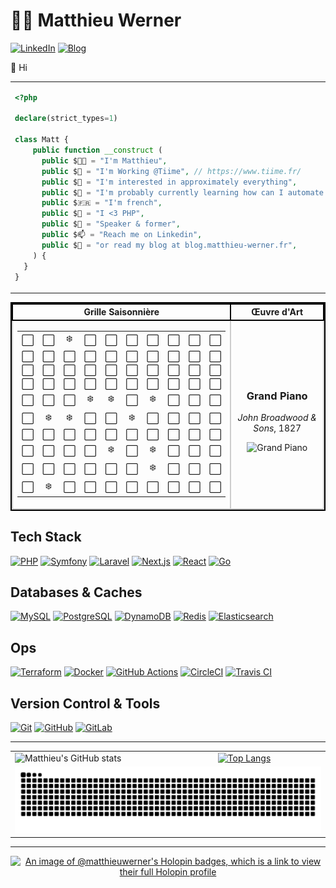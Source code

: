 # 👨‍💻 Matthieu Werner

[![LinkedIn](https://img.shields.io/badge/LinkedIn-Matthieu%20Werner-blue?style=for-the-badge&logo=linkedin)](https://www.linkedin.com/in/matthieu-werner-2427a5281/) [![Blog](https://img.shields.io/badge/Blog-Matthieu's%20Articles-brightgreen?style=for-the-badge&logo=hashnode)](https://blog.matthieu-werner.fr)


👋 Hi


<table style="border: none; border-collapse: collapse;">
  <tr>
    <td style="width: 50%; vertical-align: top;">

```php
<?php

declare(strict_types=1)

class Matt {
    public function __construct (
      public $👨‍💼 = "I'm Matthieu",
      public $🏢 = "I'm Working @Tiime", // https://www.tiime.fr/
      public $👀 = "I'm interested in approximately everything",
      public $🌱 = "I'm probably currently learning how can I automate useless stuff 🙈",
      public $🇫🇷 = "I'm french",
      public $🐘 = "I <3 PHP",
      public $📢 = "Speaker & former",
      public $📫 = "Reach me on Linkedin",
      public $📝 = "or read my blog at blog.matthieu-werner.fr",
    ) {
  }
}
```

</td>
<td style="width: 50%; text-align: right;">
<img width="100%" src="https://cdn.dribbble.com/users/906441/screenshots/4674322/scubacat_dribbbble.png" alt="Scuba Cat">
</td>
</tr>
</table>

<!-- START_TABLE -->

<table style="width: 100%; border-collapse: collapse; border: 2px solid #000;">
  <tr>
    <th style="width: 70%; text-align: center; border: 2px solid #000;">Grille Saisonnière</th>
    <th style="width: 30%; text-align: center; border: 2px solid #000;">Œuvre d'Art</th>
  </tr>
  <tr>
    <td style="width: 70%; border: 2px solid #ccc;"><table style='border-collapse: collapse; width: 100%; border: none;'>
<tr><td style='text-align: center; border: none;'>⬜</td><td style='text-align: center; border: none;'>⬜</td><td style='text-align: center; border: none;'>❄️</td><td style='text-align: center; border: none;'>⬜</td><td style='text-align: center; border: none;'>⬜</td><td style='text-align: center; border: none;'>⬜</td><td style='text-align: center; border: none;'>⬜</td><td style='text-align: center; border: none;'>⬜</td><td style='text-align: center; border: none;'>⬜</td><td style='text-align: center; border: none;'>⬜</td></tr>
<tr><td style='text-align: center; border: none;'>⬜</td><td style='text-align: center; border: none;'>⬜</td><td style='text-align: center; border: none;'>⬜</td><td style='text-align: center; border: none;'>⬜</td><td style='text-align: center; border: none;'>⬜</td><td style='text-align: center; border: none;'>⬜</td><td style='text-align: center; border: none;'>⬜</td><td style='text-align: center; border: none;'>⬜</td><td style='text-align: center; border: none;'>⬜</td><td style='text-align: center; border: none;'>⬜</td></tr>
<tr><td style='text-align: center; border: none;'>⬜</td><td style='text-align: center; border: none;'>⬜</td><td style='text-align: center; border: none;'>⬜</td><td style='text-align: center; border: none;'>⬜</td><td style='text-align: center; border: none;'>⬜</td><td style='text-align: center; border: none;'>⬜</td><td style='text-align: center; border: none;'>⬜</td><td style='text-align: center; border: none;'>⬜</td><td style='text-align: center; border: none;'>⬜</td><td style='text-align: center; border: none;'>⬜</td></tr>
<tr><td style='text-align: center; border: none;'>⬜</td><td style='text-align: center; border: none;'>⬜</td><td style='text-align: center; border: none;'>⬜</td><td style='text-align: center; border: none;'>⬜</td><td style='text-align: center; border: none;'>⬜</td><td style='text-align: center; border: none;'>⬜</td><td style='text-align: center; border: none;'>⬜</td><td style='text-align: center; border: none;'>⬜</td><td style='text-align: center; border: none;'>⬜</td><td style='text-align: center; border: none;'>⬜</td></tr>
<tr><td style='text-align: center; border: none;'>⬜</td><td style='text-align: center; border: none;'>⬜</td><td style='text-align: center; border: none;'>⬜</td><td style='text-align: center; border: none;'>❄️</td><td style='text-align: center; border: none;'>❄️</td><td style='text-align: center; border: none;'>⬜</td><td style='text-align: center; border: none;'>❄️</td><td style='text-align: center; border: none;'>⬜</td><td style='text-align: center; border: none;'>⬜</td><td style='text-align: center; border: none;'>⬜</td></tr>
<tr><td style='text-align: center; border: none;'>⬜</td><td style='text-align: center; border: none;'>❄️</td><td style='text-align: center; border: none;'>❄️</td><td style='text-align: center; border: none;'>⬜</td><td style='text-align: center; border: none;'>⬜</td><td style='text-align: center; border: none;'>❄️</td><td style='text-align: center; border: none;'>⬜</td><td style='text-align: center; border: none;'>⬜</td><td style='text-align: center; border: none;'>⬜</td><td style='text-align: center; border: none;'>⬜</td></tr>
<tr><td style='text-align: center; border: none;'>⬜</td><td style='text-align: center; border: none;'>⬜</td><td style='text-align: center; border: none;'>⬜</td><td style='text-align: center; border: none;'>⬜</td><td style='text-align: center; border: none;'>⬜</td><td style='text-align: center; border: none;'>⬜</td><td style='text-align: center; border: none;'>⬜</td><td style='text-align: center; border: none;'>⬜</td><td style='text-align: center; border: none;'>⬜</td><td style='text-align: center; border: none;'>⬜</td></tr>
<tr><td style='text-align: center; border: none;'>⬜</td><td style='text-align: center; border: none;'>⬜</td><td style='text-align: center; border: none;'>⬜</td><td style='text-align: center; border: none;'>⬜</td><td style='text-align: center; border: none;'>❄️</td><td style='text-align: center; border: none;'>⬜</td><td style='text-align: center; border: none;'>❄️</td><td style='text-align: center; border: none;'>⬜</td><td style='text-align: center; border: none;'>⬜</td><td style='text-align: center; border: none;'>⬜</td></tr>
<tr><td style='text-align: center; border: none;'>⬜</td><td style='text-align: center; border: none;'>⬜</td><td style='text-align: center; border: none;'>⬜</td><td style='text-align: center; border: none;'>⬜</td><td style='text-align: center; border: none;'>⬜</td><td style='text-align: center; border: none;'>⬜</td><td style='text-align: center; border: none;'>❄️</td><td style='text-align: center; border: none;'>⬜</td><td style='text-align: center; border: none;'>⬜</td><td style='text-align: center; border: none;'>⬜</td></tr>
<tr><td style='text-align: center; border: none;'>⬜</td><td style='text-align: center; border: none;'>❄️</td><td style='text-align: center; border: none;'>⬜</td><td style='text-align: center; border: none;'>⬜</td><td style='text-align: center; border: none;'>⬜</td><td style='text-align: center; border: none;'>⬜</td><td style='text-align: center; border: none;'>⬜</td><td style='text-align: center; border: none;'>⬜</td><td style='text-align: center; border: none;'>⬜</td><td style='text-align: center; border: none;'>⬜</td></tr>
</table></td>
    <td style="width: 30%; text-align: center; border: 2px solid #ccc;">
      <h3>Grand Piano</h3>
      <p><em>John Broadwood & Sons</em>, 1827</p>
      <img src="https://images.metmuseum.org/CRDImages/mi/original/DT1112.jpg" alt="Grand Piano" style="max-width: 80%; height: auto;">
    </td>
  </tr>
</table>

<!-- END_TABLE -->

## Tech Stack

[![PHP][PHP]][PHP-url]
[![Symfony][Symfony]][Symfony-url]
[![Laravel][Laravel.com]][Laravel-url]
[![Next.js][Next.js]][Next-url]
[![React][React.js]][React-url]
[![Go][Go]][Go-url]

## Databases & Caches

[![MySQL](https://img.shields.io/badge/MySQL-4479A1?style=for-the-badge&logo=mysql&logoColor=white)](https://www.mysql.com/)
[![PostgreSQL](https://img.shields.io/badge/PostgreSQL-336791?style=for-the-badge&logo=postgresql&logoColor=white)](https://www.postgresql.org/)
[![DynamoDB](https://img.shields.io/badge/DynamoDB-4053D6?style=for-the-badge&logo=amazon-dynamodb&logoColor=white)](https://aws.amazon.com/dynamodb/)
[![Redis](https://img.shields.io/badge/Redis-DC382D?style=for-the-badge&logo=redis&logoColor=white)](https://redis.io/)
[![Elasticsearch](https://img.shields.io/badge/Elasticsearch-005571?style=for-the-badge&logo=elasticsearch&logoColor=white)](https://www.elastic.co/elasticsearch/)

## Ops

[![Terraform](https://img.shields.io/badge/Terraform-623CE4?style=for-the-badge&logo=terraform&logoColor=white)](https://www.terraform.io/)
[![Docker](https://img.shields.io/badge/Docker-2496ED?style=for-the-badge&logo=docker&logoColor=white)](https://www.docker.com/)
[![GitHub Actions](https://img.shields.io/badge/GitHub%20Actions-2088FF?style=for-the-badge&logo=github-actions&logoColor=white)](https://github.com/features/actions)
[![CircleCI](https://img.shields.io/badge/CircleCI-343434?style=for-the-badge&logo=circleci&logoColor=white)](https://circleci.com/)
[![Travis CI](https://img.shields.io/badge/Travis%20CI-3EAAAF?style=for-the-badge&logo=travis-ci&logoColor=white)](https://travis-ci.org/)

## Version Control & Tools

[![Git](https://img.shields.io/badge/Git-F05032?style=for-the-badge&logo=git&logoColor=white)](https://git-scm.com/)
[![GitHub](https://img.shields.io/badge/GitHub-181717?style=for-the-badge&logo=github&logoColor=white)](https://github.com/)
[![GitLab](https://img.shields.io/badge/GitLab-FC6D26?style=for-the-badge&logo=gitlab&logoColor=white)](https://about.gitlab.com/)

---

<table>
  <tr>
    <td>
        <img src="https://github-readme-stats.vercel.app/api?username=matthieuwerner&show_icons=true" alt="Matthieu's GitHub stats">
    </td>
    <td>
      <a href="https://github.com/anuraghazra/github-readme-stats">
        <img src="https://github-readme-stats.vercel.app/api/top-langs/?username=matthieuwerner&show_icons=true&layout=compact" alt="Top Langs">
      </a>
    </td>
  </tr>
  <tr>
    <td colspan="2">
      <picture>
		  <source media="(prefers-color-scheme: dark)" srcset="https://raw.githubusercontent.com/matthieuwerner/matthieuwerner/output/github-contribution-grid-snake-dark.svg">
		  <source media="(prefers-color-scheme: light)" srcset="https://raw.githubusercontent.com/matthieuwerner/matthieuwerner/output/github-contribution-grid-snake.svg">
		  <img alt="Github contribution grid snake animation" src="https://raw.githubusercontent.com/matthieuwerner/matthieuwerner/output/github-contribution-grid-snake.svg">
      </picture>
    </td>
  </tr>
</table>

---

<p align="center">
	<a href="https://holopin.io/@matthieuwerner">
      <img src="https://holopin.me/matthieuwerner" alt="An image of @matthieuwerner's Holopin badges, which is a link to view their full Holopin profile">
    </a>
</p>

<!-- MARKDOWN LINKS & IMAGES -->
<!-- https://www.markdownguide.org/basic-syntax/#reference-style-links -->
[contributors-shield]: https://img.shields.io/github/contributors/othneildrew/Best-README-Template.svg?style=for-the-badge
[contributors-url]: https://github.com/othneildrew/Best-README-Template/graphs/contributors
[forks-shield]: https://img.shields.io/github/forks/othneildrew/Best-README-Template.svg?style=for-the-badge
[forks-url]: https://github.com/othneildrew/Best-README-Template/network/members
[stars-shield]: https://img.shields.io/github/stars/othneildrew/Best-README-Template.svg?style=for-the-badge
[stars-url]: https://github.com/othneildrew/Best-README-Template/stargazers
[issues-shield]: https://img.shields.io/github/issues/othneildrew/Best-README-Template.svg?style=for-the-badge
[issues-url]: https://github.com/othneildrew/Best-README-Template/issues
[license-shield]: https://img.shields.io/github/license/othneildrew/Best-README-Template.svg?style=for-the-badge
[license-url]: https://github.com/othneildrew/Best-README-Template/blob/master/LICENSE.txt
[linkedin-shield]: https://img.shields.io/badge/-LinkedIn-black.svg?style=for-the-badge&logo=linkedin&colorB=555
[linkedin-url]: https://linkedin.com/in/othneildrew
[product-screenshot]: images/screenshot.png

[Next.js]: https://img.shields.io/badge/next.js-000000?style=for-the-badge&logo=nextdotjs&logoColor=white
[Next-url]: https://nextjs.org/
[React.js]: https://img.shields.io/badge/React-20232A?style=for-the-badge&logo=react&logoColor=61DAFB
[React-url]: https://reactjs.org/
[Laravel.com]: https://img.shields.io/badge/Laravel-FF2D20?style=for-the-badge&logo=laravel&logoColor=white
[Laravel-url]: https://laravel.com
[Symfony]: https://img.shields.io/badge/Symfony-000?logo=symfony&logoColor=fff&style=for-the-badge
[Symfony-url]: https://symfony.com
[Go]: https://img.shields.io/badge/Go-00ADD8?logo=go&logoColor=fff&style=for-the-badge
[Go-url]: https://go.dev/
[PHP]: https://img.shields.io/badge/PHP-777BB4?logo=php&logoColor=fff&style=for-the-badge
[PHP-url]: https://php.net

